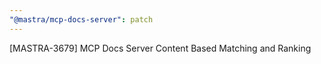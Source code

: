 ```yaml
---
"@mastra/mcp-docs-server": patch
---
```


[MASTRA-3679] MCP Docs Server Content Based Matching and Ranking

